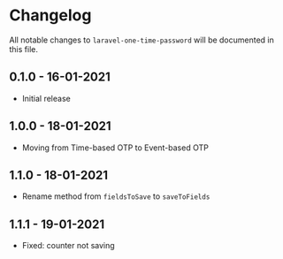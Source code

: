 # Changelog

All notable changes to `laravel-one-time-password` will be documented in this file.

## 0.1.0 - 16-01-2021

- Initial release

## 1.0.0 - 18-01-2021

- Moving from Time-based OTP to Event-based OTP

## 1.1.0 - 18-01-2021

- Rename method from `fieldsToSave` to `saveToFields`

## 1.1.1 - 19-01-2021

- Fixed: counter not saving
